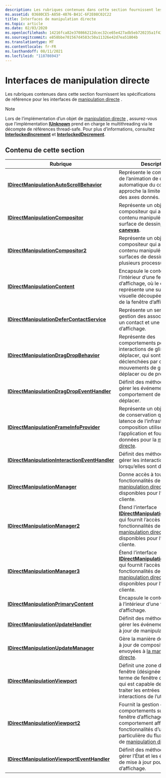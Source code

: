 ```yaml
---
description: Les rubriques contenues dans cette section fournissent les spécifications de référence pour les interfaces de manipulation directe.
ms.assetid: 03680CE5-A858-4876-B41C-6F2E08C02C22
title: Interfaces de manipulation directe
ms.topic: article
ms.date: 02/03/2020
ms.openlocfilehash: 14216fca82e370866212dcec32ce65e427adb5eb720235a1f4349cd4f9c29183
ms.sourcegitcommit: e858bbe701567d4583c50a11326e42d7ea51804b
ms.translationtype: MT
ms.contentlocale: fr-FR
ms.lasthandoff: 08/11/2021
ms.locfileid: "118786943"
---
```

# <a name="direct-manipulation-interfaces"></a>Interfaces de manipulation directe

Les rubriques contenues dans cette section fournissent les spécifications de référence pour les interfaces de [manipulation directe](direct-manipulation-portal.md) .

> [!Note]  
> Lors de l’implémentation d’un objet de [manipulation directe](direct-manipulation-portal.md) , assurez-vous que l’implémentation [**IUnknown**](/windows/win32/api/unknwn/nn-unknwn-iunknown) prend en charge le multithreading via le décompte de références thread-safe. Pour plus d’informations, consultez [**InterlockedIncrement**](/windows/win32/api/winnt/nf-winnt-interlockedincrement) et [**InterlockedDecrement**](/windows/win32/api/winnt/nf-winnt-interlockeddecrement).

## <a name="in-this-section"></a>Contenu de cette section

| Rubrique                                                                                                       | Description                                                                                                                                                                                                                                                                  |
|-------------------------------------------------------------------------------------------------------------|------------------------------------------------------------------------------------------------------------------------------------------------------------------------------------------------------------------------------------------------------------------------------|
| [**IDirectManipulationAutoScrollBehavior**](/windows/win32/api/DirectManipulation/nn-directmanipulation-idirectmanipulationautoscrollbehavior)<br/>           | Représente le comportement de l’animation de défilement automatique du contenu, car il approche la limite d’un axe ou des axes donnés.<br/>                                                                                                                                                   |
| [**IDirectManipulationCompositor**](/windows/win32/api/DirectManipulation/nn-directmanipulation-idirectmanipulationcompositor)<br/>                           | Représente un objet de compositeur qui associe le contenu manipulé à une surface de dessin, telle qu’un [**canevas**](/uwp/api/Windows.UI.Xaml.Controls.Canvas).<br/> |
| [**IDirectManipulationCompositor2**](/windows/win32/api/DirectManipulation/nn-directmanipulation-idirectmanipulationcompositor2)<br/>                         | Représente un objet de compositeur qui associe du contenu manipulé à des surfaces de dessin sur plusieurs processus.<br/>                                                                                                                                               |
| [**IDirectManipulationContent**](/windows/win32/api/DirectManipulation/nn-directmanipulation-idirectmanipulationcontent)<br/>                                 | Encapsule le contenu à l’intérieur d’une fenêtre d’affichage, où le contenu représente une surface visuelle découpée à l’intérieur de la fenêtre d’affichage.<br/>                                                                                                                                                    |
| [**IDirectManipulationDeferContactService**](/windows/win32/api/DirectManipulation/nn-directmanipulation-idirectmanipulationdefercontactservice)<br/>         | Représente un service pour la gestion des associations entre un contact et une fenêtre d’affichage.<br/>                                                                                                                                                                                  |
| [**IDirectManipulationDragDropBehavior**](/windows/win32/api/DirectManipulation/nn-directmanipulation-idirectmanipulationdragdropbehavior)<br/>               | Représente des comportements pour les interactions de glisser-déplacer, qui sont déclenchées par des mouvements de glisser-déplacer ou de pression. <br/>                                                                                                                                              |
| [**IDirectManipulationDragDropEventHandler**](/windows/win32/api/DirectManipulation/nn-directmanipulation-idirectmanipulationdragdropeventhandler)<br/>       | Définit des méthodes pour gérer les événements de comportement de glisser-déplacer.<br/>                                                                                                                                                                                                              |
| [**IDirectManipulationFrameInfoProvider**](/windows/win32/api/DirectManipulation/nn-directmanipulation-idirectmanipulationframeinfoprovider)<br/>             | Représente un objet de durée de conservation qui mesure la latence de l’infrastructure de composition utilisée par l’application et fournit ces données pour la [manipulation directe](direct-manipulation-portal.md). <br/>                                                            |
| [**IDirectManipulationInteractionEventHandler**](/windows/win32/api/DirectManipulation/nn-directmanipulation-idirectmanipulationinteractioneventhandler)<br/> | Définit des méthodes pour gérer les interactions lorsqu’elles sont détectées.<br/>                                                                                                                                                                                                    |
| [**IDirectManipulationManager**](/windows/win32/api/DirectManipulation/nn-directmanipulation-idirectmanipulationmanager)<br/>                                 | Donne accès à toutes les fonctionnalités de [manipulation directe](direct-manipulation-portal.md) et aux API disponibles pour l’application cliente.<br/>                                                                                                                           |
| [**IDirectManipulationManager2**](/windows/win32/api/DirectManipulation/nn-directmanipulation-idirectmanipulationmanager2)<br/>                               | Étend l’interface [**IDirectManipulationManager**](/windows/win32/api/DirectManipulation/nn-directmanipulation-idirectmanipulationmanager) qui fournit l’accès à toutes les fonctionnalités de [manipulation directe](direct-manipulation-portal.md) et aux API disponibles pour l’application cliente. <br/>                              |
| [**IDirectManipulationManager3**](/windows/win32/api/DirectManipulation/nn-directmanipulation-idirectmanipulationmanager3)<br/>                               | Étend l’interface [**IDirectManipulationManager2**](/windows/win32/api/DirectManipulation/nn-directmanipulation-idirectmanipulationmanager2) qui fournit l’accès à toutes les fonctionnalités de [manipulation directe](direct-manipulation-portal.md) et aux API disponibles pour l’application cliente. <br/>                            |
| [**IDirectManipulationPrimaryContent**](/windows/win32/api/DirectManipulation/nn-directmanipulation-idirectmanipulationprimarycontent)<br/>                   | Encapsule le contenu principal à l’intérieur d’une fenêtre d’affichage.<br/>                                                                                                                                                                                                               |
| [**IDirectManipulationUpdateHandler**](/windows/win32/api/DirectManipulation/nn-directmanipulation-idirectmanipulationupdatehandler)<br/>                     | Définit des méthodes pour gérer les événements de mise à jour de manipulation.<br/>                                                                                                                                                                                                          |
| [**IDirectManipulationUpdateManager**](/windows/win32/api/DirectManipulation/nn-directmanipulation-idirectmanipulationupdatemanager)<br/>                     | Gère la manière dont les mises à jour de compositeur sont envoyées à [la manipulation directe](direct-manipulation-portal.md).<br/>                                                                                                                                                                 |
| [**IDirectManipulationViewport**](/windows/win32/api/DirectManipulation/nn-directmanipulation-idirectmanipulationviewport)<br/>                               | Définit une zone dans une fenêtre (désignée sous le terme de fenêtre d’affichage) qui est capable de recevoir et traiter les entrées des interactions de l’utilisateur. <br/>                                                                                                                                   |
| [**IDirectManipulationViewport2**](/windows/win32/api/DirectManipulation/nn-directmanipulation-idirectmanipulationviewport2)<br/>                             | Fournit la gestion des comportements sur une fenêtre d’affichage. Un comportement affecte les fonctionnalités d’une partie particulière du flux de travail de [manipulation directe](direct-manipulation-portal.md) . <br/>                                                                                 |
| [**IDirectManipulationViewportEventHandler**](/windows/win32/api/DirectManipulation/nn-directmanipulation-idirectmanipulationviewporteventhandler)<br/>       | Définit des méthodes pour gérer l’État et les événements de mise à jour pour la fenêtre d’affichage.<br/>                                                                                                                                                                                           |
